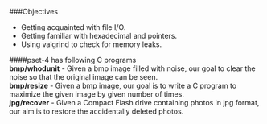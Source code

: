 ###Objectives
* Getting acquainted with file I/O.
* Getting familiar with hexadecimal and pointers.
* Using valgrind to check for memory leaks.

####pset-4 has following C programs  
**bmp/whodunit** - Given a bmp image filled with noise, our goal to clear the noise so that the original image can be seen.  
**bmp/resize** - Given a bmp image, our goal is to write a C program to maximize the given image by given number of times.  
**jpg/recover** - Given a Compact Flash drive containing photos in jpg format, our aim is to restore the accidentally deleted photos.
